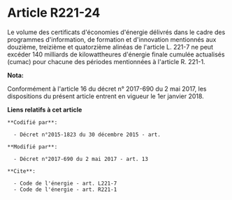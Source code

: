 # Article R221-24

Le volume des certificats d'économies d'énergie délivrés dans le cadre des programmes d'information, de formation et
d'innovation mentionnés aux douzième, treizième et quatorzième alinéas de l'article L. 221-7 ne peut excéder 140 milliards de
kilowattheures d'énergie finale cumulée actualisés (cumac) pour chacune des périodes mentionnées à l'article R. 221-1.

**Nota:**

Conformément à l'article 16 du décret n° 2017-690 du 2 mai 2017, les dispositions du présent article entrent en vigueur le
1er janvier 2018.

**Liens relatifs à cet article**

	**Codifié par**:

	  - Décret n°2015-1823 du 30 décembre 2015 - art.

	**Modifié par**:

	  - Décret n°2017-690 du 2 mai 2017 - art. 13

	**Cite**:

	  - Code de l'énergie - art. L221-7
	  - Code de l'énergie - art. R221-1
